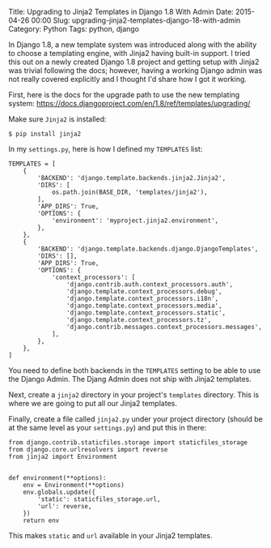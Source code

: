Title: Upgrading to Jinja2 Templates in Django 1.8 With Admin
Date: 2015-04-26 00:00
Slug: upgrading-jinja2-templates-django-18-with-admin
Category: Python
Tags: python, django


In Django 1.8, a new template system was introduced along with the
ability to choose a templating engine, with Jinja2 having built-in
support. I tried this out on a newly created Django 1.8 project and
getting setup with Jinja2 was trivial following the docs; however,
having a working Django admin was not really covered explicitly and I
thought I'd share how I got it working.

First, here is the docs for the upgrade path to use the new templating system:
https://docs.djangoproject.com/en/1.8/ref/templates/upgrading/

Make sure `Jinja2` is installed:

```
$ pip install jinja2
```

In my `settings.py`, here is how I defined my `TEMPLATES` list:

```
TEMPLATES = [
    {
        'BACKEND': 'django.template.backends.jinja2.Jinja2',
        'DIRS': [
            os.path.join(BASE_DIR, 'templates/jinja2'),
        ],
        'APP_DIRS': True,
        'OPTIONS': {
            'environment': 'myproject.jinja2.environment',
        },
    },
    {
        'BACKEND': 'django.template.backends.django.DjangoTemplates',
        'DIRS': [],
        'APP_DIRS': True,
        'OPTIONS': {
            'context_processors': [
                'django.contrib.auth.context_processors.auth',
                'django.template.context_processors.debug',
                'django.template.context_processors.i18n',
                'django.template.context_processors.media',
                'django.template.context_processors.static',
                'django.template.context_processors.tz',
                'django.contrib.messages.context_processors.messages',
            ],
        },
    },
]
```

You need to define both backends in the `TEMPLATES` setting to be able
to use the Django Admin.  The Djang Admin does not ship with Jinja2
templates.

Next, create a `jinja2` directory in your project's `templates`
directory.  This is where we are going to put all our Jinja2
templates.

Finally, create a file called `jinja2.py` under your project directory (should be at the same level as your `settings.py`) and put this in there:

```
from django.contrib.staticfiles.storage import staticfiles_storage
from django.core.urlresolvers import reverse
from jinja2 import Environment


def environment(**options):
    env = Environment(**options)
    env.globals.update({
        'static': staticfiles_storage.url,
        'url': reverse,
    })
    return env
```

This makes `static` and `url` available in your Jinja2 templates.
